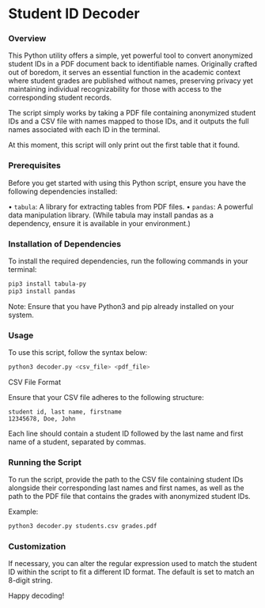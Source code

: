 # Student ID Decoder

### Overview

This Python utility offers a simple, yet powerful tool to convert anonymized student IDs in a PDF document back to identifiable names. Originally crafted out of boredom, it serves an essential function in the academic context where student grades are published without names, preserving privacy yet maintaining individual recognizability for those with access to the corresponding student records.

The script simply works by taking a PDF file containing anonymized student IDs and a CSV file with names mapped to those IDs, and it outputs the full names associated with each ID in the terminal.

At this moment, this script will only print out the first table that it found.

### Prerequisites

Before you get started with using this Python script, ensure you have the following dependencies installed:

• `tabula`: A library for extracting tables from PDF files.
• `pandas`: A powerful data manipulation library. (While tabula may install pandas as a dependency, ensure it is available in your environment.)

### Installation of Dependencies

To install the required dependencies, run the following commands in your terminal:

```bash
pip3 install tabula-py
pip3 install pandas
```

Note: Ensure that you have Python3 and pip already installed on your system.

### Usage

To use this script, follow the syntax below:

```bash
python3 decoder.py <csv_file> <pdf_file>
```
CSV File Format

Ensure that your CSV file adheres to the following structure:

```csv
student id, last name, firstname
12345678, Doe, John
```

Each line should contain a student ID followed by the last name and first name of a student, separated by commas.

### Running the Script

To run the script, provide the path to the CSV file containing student IDs alongside their corresponding last names and first names, as well as the path to the PDF file that contains the grades with anonymized student IDs.

Example:

```bash
python3 decoder.py students.csv grades.pdf
```

### Customization

If necessary, you can alter the regular expression used to match the student ID within the script to fit a different ID format. The default is set to match an 8-digit string.

Happy decoding!